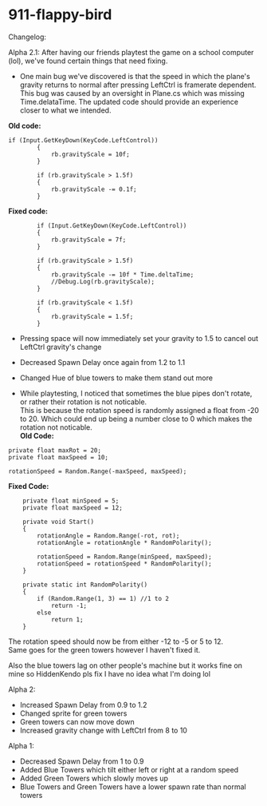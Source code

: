 # 911-flappy-bird

Changelog:  

Alpha 2.1:
After having our friends playtest the game on a school computer (lol), we've found certain things that need fixing.  
- One main bug we've discovered is that the speed in which the plane's gravity returns to normal after pressing LeftCtrl is framerate dependent.  
This bug was caused by an oversight in Plane.cs which was missing Time.delataTime. The updated code should provide an experience closer to what we intended.
  
**Old code:**  
```
if (Input.GetKeyDown(KeyCode.LeftControl))
        {
            rb.gravityScale = 10f;
        }

        if (rb.gravityScale > 1.5f)
        {
            rb.gravityScale -= 0.1f;
        }
```
**Fixed code:**  
```
        if (Input.GetKeyDown(KeyCode.LeftControl))
        {
            rb.gravityScale = 7f;
        }

        if (rb.gravityScale > 1.5f)
        {
            rb.gravityScale -= 10f * Time.deltaTime;
            //Debug.Log(rb.gravityScale);
        }

        if (rb.gravityScale < 1.5f)
        {
            rb.gravityScale = 1.5f;
        }
```

- Pressing space will now immediately set your gravity to 1.5 to cancel out LeftCtrl gravity's change
- Decreased Spawn Delay once again from 1.2 to 1.1
- Changed Hue of blue towers to make them stand out more

- While playtesting, I noticed that sometimes the blue pipes don't rotate, or rather their rotation is not noticable.  
This is because the rotation speed is randomly assigned a float from -20 to 20. Which could end up being a number close to 0 which makes the rotation not noticable.  
**Old Code:**   
```
private float maxRot = 20;
private float maxSpeed = 10;

rotationSpeed = Random.Range(-maxSpeed, maxSpeed);
```
   
**Fixed Code:**   
```
    private float minSpeed = 5;
    private float maxSpeed = 12;

    private void Start()
    {
        rotationAngle = Random.Range(-rot, rot);
        rotationAngle = rotationAngle * RandomPolarity();

        rotationSpeed = Random.Range(minSpeed, maxSpeed);
        rotationSpeed = rotationSpeed * RandomPolarity();
    }

    private static int RandomPolarity()
    {
        if (Random.Range(1, 3) == 1) //1 to 2
            return -1;
        else 
            return 1;
    }
```
  
The rotation speed should now be from either -12 to -5 or 5 to 12.  
Same goes for the green towers however I haven't fixed it.

Also the blue towers lag on other people's machine but it works fine on mine so HiddenKendo pls fix I have no idea what I'm doing lol


Alpha 2:  
- Increased Spawn Delay from 0.9 to 1.2
- Changed sprite for green towers
- Green towers can now move down
- Increased gravity change with LeftCtrl from 8 to 10

Alpha 1:  
- Decreased Spawn Delay from 1 to 0.9
- Added Blue Towers which tilt either left or right at a random speed
- Added Green Towers which slowly moves up
- Blue Towers and Green Towers have a lower spawn rate than normal towers
